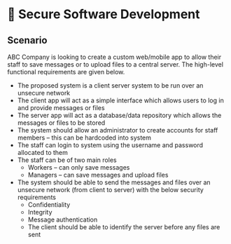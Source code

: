 # 🔐 Secure Software Development

## Scenario
ABC Company is looking to create a custom web/mobile app to allow their staff to save messages or
to upload files to a central server. The high-level functional requirements are given below.
* The proposed system is a client server system to be run over an unsecure network
* The client app will act as a simple interface which allows users to log in and provide
messages or files
* The server app will act as a database/data repository which allows the messages or files to
be stored
* The system should allow an administrator to create accounts for staff members – this can be
hardcoded into system
* The staff can login to system using the username and password allocated to them
* The staff can be of two main roles
    * Workers – can only save messages
    * Managers – can save messages and upload files
* The system should be able to send the messages and files over an unsecure network (from
client to server) with the below security requirements
    * Confidentiality
    * Integrity
    * Message authentication
    * The client should be able to identify the server before any files are sent
